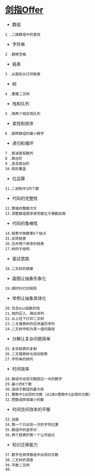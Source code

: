 
# [剑指Offer](https://www.nowcoder.com/ta/coding-interviews?page=1)

 - 数组
```
1 .二维数组中的查找
```

 - 字符串
```
2 .替换空格
```

 - 链表
```
3 .从尾到头打印链表
```

 - 树
```
4 .重建二叉树
```

 - 栈和队列
```
5 .用两个栈实现队列
```

 - 查找和排序
```
6 .旋转数组的最小数字
```

 - 递归和循环
```
7 .斐波那契数列
8 .跳台阶
9 .变态跳台阶
10.矩形覆盖
```

 - 位运算
```
11.二进制中1的个数
```

 - 代码的完整性
```
12.整值的整数次方
13.调整数组顺序使奇数位于偶数前面
```

 - 代码的鲁棒性
```
14.链表中倒数第k个结点
15.反转链表
16.合并两个排序的链表
17.树的子结构
```

 - 面试思路
```
18.二叉树的镜像
```

 - 画图让抽象形象化
```
19.顺时针打印矩阵
```

 - 举例让抽象具体化
```
20.包含min函数的栈 
21.栈的压入、弹出序列 
22.从上往下打印二叉树 
23.二叉搜索树的后序遍历序列 
24.二叉树中和为某一值的路径 
```

 - 分解让复杂问题简单
```
25.复杂链表的复制
26.二叉搜索树与双向链表
27.字符串的排列
```

 - 时间效率
```
28.数组中出现次数超过一半的数字
29.最小的K个数
30.连续子数组的最大和
31.整数中1出现的次数（从1到n整数中1出现的次数）
32.把数组排成最小的数
```

  - 时间空间效率的平衡
```
33.丑数 
34.第一个只出现一次的字符位置 
35.数组中的逆序对 
36.两个链表的第一个公共结点 
```

 - 知识迁移能力
```
37.数字在排序数组中出现的次数 
38.二叉树的深度 
39.平衡二叉树 
40.
```
